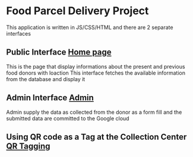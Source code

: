# Food Parcel Delivery Project
 This application is written in JS/CSS/HTML and there are 2 separate interfaces
## Public Interface [Home page](index.html)
This is the page that display informations about the present and previous food donors with loaction
This interface fetches the available information from the database and display it

## Admin Interface [Admin](admin/index.html)
Admin supply the data as collected from the donor as a form fill and the submitted data are committed to the Google cloud

## Using QR code as a Tag at the Collection Center [QR Tagging](admin/library.js)

